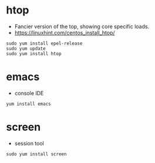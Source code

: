 # htop

- Fancier version of the top, showing core specific loads.
- https://linuxhint.com/centos_install_htop/

```
sudo yum install epel-release
sudo yum update
sudo yum install htop
```

# emacs

- console IDE

```
yum install emacs
```

# screen

- session tool

```
sudo yum install screen
```
